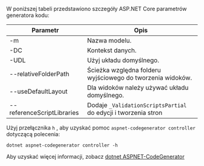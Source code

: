 W poniższej tabeli przedstawiono szczegóły ASP.NET Core parametrów generatora kodu:

| Parametr               | Opis|
| ----------------- | ------------ |
| -m  | Nazwa modelu. |
| -DC  | Kontekst danych. |
| -UDL | Użyj układu domyślnego. |
| --relativeFolderPath | Ścieżka względna folderu wyjściowego do tworzenia widoków. |
| --useDefaultLayout | Dla widoków należy używać układu domyślnego. |
| --referenceScriptLibraries | Dodaje `_ValidationScriptsPartial` do edycji i tworzenia stron |

Użyj przełącznika `h` , aby uzyskać pomoc `aspnet-codegenerator controller` dotyczącą polecenia:

```console
dotnet aspnet-codegenerator controller -h
```

Aby uzyskać więcej informacji, zobacz [dotnet ASPNET-CodeGenerator](xref:fundamentals/tools/dotnet-aspnet-codegenerator)